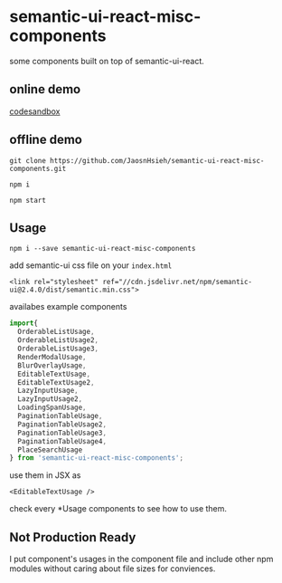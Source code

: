 # semantic-ui-react-misc-components

some components built on top of semantic-ui-react.

## online demo

[codesandbox](https://codesandbox.io/s/1v8q3p9n5q)

## offline demo

`git clone https://github.com/JaosnHsieh/semantic-ui-react-misc-components.git`

`npm i`

`npm start`


## Usage

`npm i --save semantic-ui-react-misc-components`

add semantic-ui css file on your `index.html`

`<link rel="stylesheet" ref="//cdn.jsdelivr.net/npm/semantic-ui@2.4.0/dist/semantic.min.css">`

availabes example components

```js
import{
  OrderableListUsage,
  OrderableListUsage2,
  OrderableListUsage3,
  RenderModalUsage,
  BlurOverlayUsage,
  EditableTextUsage,
  EditableTextUsage2,
  LazyInputUsage,
  LazyInputUsage2,
  LoadingSpanUsage,
  PaginationTableUsage,
  PaginationTableUsage2,
  PaginationTableUsage3,
  PaginationTableUsage4,
  PlaceSearchUsage
} from 'semantic-ui-react-misc-components';
```

use them in JSX as

```
<EditableTextUsage />

```

check every *Usage components to see how to use them.

## Not Production Ready

I put component's usages in the component file and include other npm modules without caring about file sizes for conviences.






